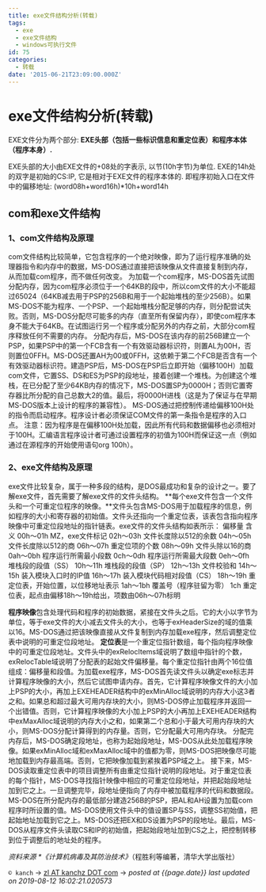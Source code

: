 ```yaml
---
title: exe文件结构分析(转载)
tags:
  - exe
  - exe文件结构
  - windows可执行文件
id: 75
categories:
  - 转载
date: '2015-06-21T23:09:00.000Z'
---
```


# exe文件结构分析\(转载\)

EXE文件分为两个部分: **EXE头部（包括一些标识信息和重定位表）和程序本体（程序本身）.** 

EXE头部的大小由EXE文件的+08处的字表示, 以节\(10h字节\)为单位. EXE的14h处的双字是初始的CS:IP, 它是相对于EXE文件的程序本体的. 即程序初始入口在文件中的偏移地址: \(word08h+word16h\)\*10h+word14h

## com和exe文件结构

### 1、com文件结构及原理

com文件结构比较简单，它包含程序的一个绝对映像，即为了运行程序准确的处理器指令和内存中的数据，MS-DOS通过直接把该映像从文件直接复制到内存，从而加载com程序，而不做任何改变。 为加载一个com程序，MS-DOS首先试图分配内存，因为com程序必须位于一个64KB的段中，所以com文件的大小不能超过65024（64KB减去用于PSP的256B和用于一个起始堆栈的至少256B）。如果MS-DOS不能为程序、一个PSP、一个起始堆栈分配足够的内存，则分配尝试失败。否则，MS-DOS分配尽可能多的内存（直至所有保留内存），即使com程序本身不能大于64KB。在试图运行另一个程序或分配另外的内存之前，大部分com程序释放任何不需要的内存。 分配内存后，MS-DOS在该内存的前256B建立一个PSP，如果PSP中的第一个FCB含有一个有效驱动器标识符，则置AL为00H，否则置位0FFH。MS-DOS还置AH为00或0FFH，这依赖于第二个FCB是否含有一个有效驱动器标识符。建造PSP后，MS-DOS在PSP后立即开始（偏移100H）加载com文件，它置SS、DS和ES为PSP的段地址，接着创建一个堆栈。为创建这个堆栈，在已分配了至少64KB内存的情况下，MS-DOS置SP为0000H；否则它置寄存器比所分配的自己总数大2的值。最后，将0000H进栈（这是为了保证与在早期MS-DOS版本上设计的程序的兼容性）。 MS-DOS通过把控制传递给偏移100H处的指令而启动程序。程序设计者必须保证COM文件的第一条指令是程序的入口点。 注意：因为程序是在偏移100H处加载，因此所有代码和数据偏移也必须相对于100H。汇编语言程序设计者可通过设置程序的初值为100H而保证这一点（例如通过在源程序的开始使用语句org 100h）。

### 2、exe文件结构及原理

exe文件比较复杂，属于一种多段的结构，是DOS最成功和复杂的设计之一。要了解exe文件，首先需要了解exe文件的文件头结构。 **每个exe文件包含一个文件头和一个可重定位程序的映像。**文件头包含MS-DOS用于加载程序的信息，例如程序的大小和寄存器的初始值。文件头还指向一个重定位表，该表包含指向程序映像中可重定位段地址的指针链表。exe文件的文件头结构如表所示： 偏移量 含义 00h～01h MZ，exe文件标记 02h～03h 文件长度除以512的余数 04h～05h 文件长度除以512的商 06h～07h 重定位项的个数 08h～09h 文件头除以16的商 0ah～0bh 程序运行所需最小段数 0ch～0dh 程序运行所需最大段数 0eh～0fh 堆栈段的段值（SS） 10h～11h 堆栈段的段值（SP） 12h～13h 文件校验和 14h～15h 装入模块入口时的IP值 16h～17h 装入模块代码相对段值（CS） 18h～19h 重定位表，开始位置，以位移地址表示 1ah～1bh 覆盖号（程序驻留为零） 1ch 重定位表，起点由偏移18h～19h给出，项数由06h～07h标明

**程序映像**包含处理代码和程序的初始数据，紧接在文件头之后。它的大小以字节为单位，等于exe文件的大小减去文件头的大小，也等于exHeaderSize的域的值乘以16。MS-DOS通过把该映像直接从文件复制到内存加载exe程序，然后调整定位表中说明的可重定位段地址。 **定位表**是一个重定位指针数组，每个指向程序映像中的可重定位段地址。文件头中的exRelocItems域说明了数组中指针的个数，exRelocTable域说明了分配表的起始文件偏移量。每个重定位指针由两个16位值组成：偏移量和段值。为加载exe程序，MS-DOS首先读文件头以确定exe标志并计算程序映像的大小，然后它试图申请内存。首先，它计算程序映像文件的大小加上PSP的大小，再加上EXEHEADER结构中的exMinAlloc域说明的内存大小这3者之和。如果总和超过最大可用内存块的大小，则MS-DOS停止加载程序并返回一个出错值。否则，它计算程序映像的大小加上PSP的大小再加上EXEHEADER结构中exMaxAlloc域说明的内存大小之和，如果第二个总和小于最大可用内存块的大小，则MS-DOS分配计算得到的内存量。否则，它分配最大可用内存块。 分配完内存后，MS-DOS确定段地址，也称为起始段地址，MS-DOS从此处加载程序映像。如果exMinAlloc域和exMaxAlloc域中的值都为零，则MS-DOS把映像尽可能地加载到内存最高端。否则，它把映像加载到紧挨着PSP域之上。 接下来，MS-DOS读取重定位表中的项目调整所有由重定位指针说明的段地址。对于重定位表的每个指针，MS-DOS寻找指针映像中相应的可重定位段地址，并把起始段地址加到它之上。一旦调整完毕，段地址便指向了内存中被加载程序的代码和数据段。MS-DOS在所分配内存的最低部分建造256B的PSP，把AL和AH设置为加载com程序时所设置的值。MS-DOS使用文件头中的值设置SP与SS，调整SS初始值，把起始地址加载到它之上。MS-DOS还把EX和DS设置为PSP的段地址。最后，MS-DOS从程序文件头读取CS和IP的初始值，把起始段地址加到CS之上，把控制转移到位于调整后的地址处的程序。

_资料来源_ _\*《计算机病毒及其防治技术》_（程胜利等编著，清华大学出版社）



`© kanch` → [zl AT kanchz DOT com](kanchisme@gmail.com) → _posted at {{page.date}}_
_last updated on 2019-08-12 16:02:21.020573_